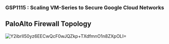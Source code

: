 ### GSP1115 :  Scaling VM-Series to Secure Google Cloud Networks 

## PaloAlto Firewall Topology

![Y2ibrII50yz6EECwQcF0wJQZkp+TXdfmnO1n8ZXpOLI=](https://github.com/tariqsheikhsw/GoogleCloudArchitectLabs/assets/54164634/68ca38ba-8100-49e4-9a33-662db309842e)

